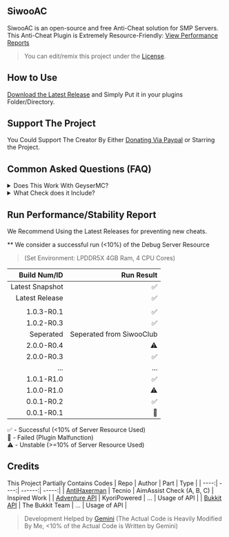 ## SiwooAC 
SiwooAC is an open-source and free Anti-Cheat solution for SMP Servers. 
This Anti-Cheat Plugin is Extremely Resource-Friendly: [View Performance Reports](#run-performancestability-report)
> You can edit/remix this project under the [License](LICENSE).

## How to Use
[Download the Latest Release](https://github.com/siwoolol/SiwooAC/releases) and Simply Put it in your plugins Folder/Directory.

## Support The Project
You Could Support The Creator By Either [Donating Via Paypal](https://paypal.me/ss2uang/)
or Starring the Project.

## Common Asked Questions (FAQ)
<details>
  <summary>Does This Work With GeyserMC?</summary>
  > Of Course! We have Seperate Checks for Bedrock Players!
</details>
<details>
  <summary>What Check does it Include?</summary>
  > For Now, We have Checks For: </br>
  AimAssist, Autoclicker, Criticals, Flight, Hitboxes, Reach, Scaffold. </br>
  > We are Currently Planning to Add Supports to more Checks and Improving The Checks.
</details>

## Run Performance/Stability Report
We Recommend Using the Latest Releases for preventing new cheats.

** We consider a successful run (<10%) of the Debug Server Resource

> (Set Environment: LPDDR5X 4GB Ram, 4 CPU Cores)

| Build Num/ID | Run Result |
| --------:| -----------:|
| Latest Snapshot | ✅️ |
| Latest Release | ✅️ |
| | |
| 1.0.3-R0.1 | ✅️ |
| 1.0.2-R0.3 | ✅️ |
| Seperated | Seperated from SiwooClub |
| 2.0.0-R0.4 | ⚠️ |
| 2.0.0-R0.3 | ✅️ |
| ... | ... |
| 1.0.1-R1.0 | ✅️ |
| 1.0.0-R1.0 | ⚠️ |
| 0.0.1-R0.2 | ✅️ |
| 0.0.1-R0.1 | 🚫 |

✅️ - Successful (<10% of Server Resource Used) </br>
🚫 - Failed (Plugin Malfunction) </br>
⚠️ - Unstable (>=10% of Server Resource Used) </br>

## Credits
This Project Partially Contains Codes
| Repo | Author | Part | Type |
| ----:| ----:| ------:| -----:|
| [AntiHaxerman](https://github.com/Tecnio/AntiHaxerman/) | Tecnio | AimAssist Check (A, B, C) | Inspired Work |
| [Adventure API](https://github.com/KyoriPowered/adventure/) | KyoriPowered | ... | Usage of API |
| [Bukkit API](https://bukkit.org/) | The Bukkit Team | ... | Usage of API |

> Development Helped by [Gemini](https://gemini.google.com) (The Actual Code is Heavily Modified By Me, <10% of the Actual Code is Written by Gemini)
